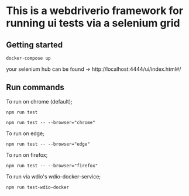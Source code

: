 <h1>This is a webdriverio framework for running ui tests via a selenium grid</h1>


<h2>Getting started</h2>

```````docker-compose up```````

your selenium hub can be found -> http://localhost:4444/ui/index.html#/

<h2>Run commands</h2>

To run on chrome (default);

```````npm run test```````

```````npm run test -- --browser="chrome"```````

To run on edge;

```````npm run test -- --browser="edge"```````

To run on firefox;

```````npm run test -- --browser="firefox"```````

To run via wdio's wdio-docker-service;

```````npm run test-wdio-docker```````